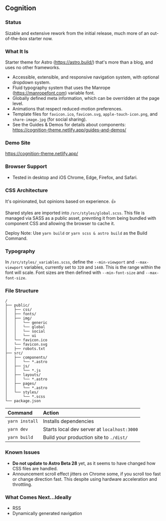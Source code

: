 ## Cognition

### Status
Sizable and extensive rework from the initial release, much more of an out-of-the-box starter now.

### What It Is
Starter theme for Astro (https://astro.build/) that's more than a blog, and uses no other frameworks.

- Accessible, extensible, and responsive navigation system, with optional dropdown system.
- Fluid typography system that uses the Manrope (https://manropefont.com) variable font.
- Globally defined meta information, which can be overridden at the page level.
- Animations that respect reduced-motion preferences.
- Template files for `favicon.ico`, `favicon.svg`, `apple-touch-icon.png`, and `share-image.jpg` (for social sharing).
- See the Guides & Demos for details about components: https://cognition-theme.netlify.app/guides-and-demos/

### Demo Site
https://cognition-theme.netlify.app/

### Browser Support

- Tested in desktop and iOS Chrome, Edge, Firefox, and Safari.

### CSS Architecture

It's opinionated, but opinions based on experience. 👍

Shared styles are imported into `/src/styles/global.scss`. This file is managed via SASS as a public asset, prevnting it from being bundled with component CSS and allowing the browser to cache it.

Deploy Note: Use `yarn build` or `yarn scss & astro build` as the Build Command. 

### Typography

In `/src/styles/_variables.scss`, define the `--min-viewport` and `--max-viewport` variables, currently set to `320` and `1440`. This is the range within the font will scale. Font sizes are then defined with `--min-font-size` and `--max-font-size`.

### File Structure

```
/
├── public/
│   ├── css/
│   ├── fonts/
│   ├── img/
│   │   └── generic
│   │   └── global
│   │   └── social
│   │   └── ui
│   └── favicon.ico
│   └── favicon.svg
│   ├── robots.txt
├── src/
│   ├── components/
│   │   └── *.astro
│   ├── js/
│   │   └── *.js
│   ├── layouts/
│   │   └── *.astro
│   ├── pages/
│   │   └── *.astro
│   └── styles/
│       └── *.scss
└── package.json
```

| Command        | Action                                      |
| :------------- | :------------------------------------------ |
| `yarn install` | Installs dependencies                       |
| `yarn dev`     | Starts local dev server at `localhost:3000` |
| `yarn build`   | Build your production site to `./dist/`     |

### Known Issues
- **Do not update to Astro Beta 28** yet, as it seems to have changed how CSS files are handled.
- Announcement scroll effect jitters on Chrome some, if you scroll too fast or change direction fast. This despite using hardware acceleration and throttling.

### What Comes Next...Ideally
- RSS
- Dynamically generated navigation